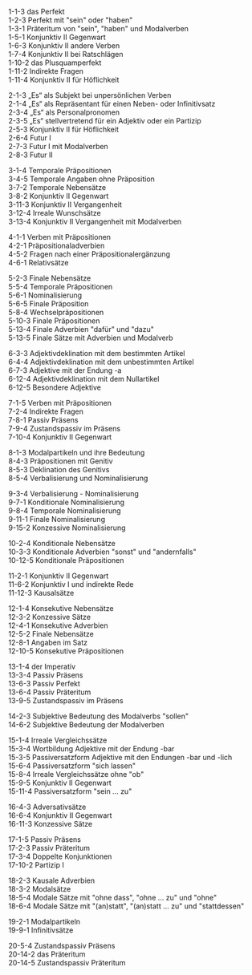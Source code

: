 1-1-3  das Perfekt  
1-2-3  Perfekt mit "sein" oder "haben"  
1-3-1  Präteritum von "sein", "haben" und Modalverben  
1-5-1  Konjunktiv II Gegenwart  
1-6-3  Konjunktiv II andere Verben  
1-7-4  Konjunktiv II bei Ratschlägen  
1-10-2 das Plusquamperfekt  
1-11-2 Indirekte Fragen  
1-11-4 Konjunktiv II für Höflichkeit  

2-1-3  „Es“ als Subjekt bei unpersönlichen Verben  
2-1-4  „Es“ als Repräsentant für einen Neben- oder Infinitivsatz  
2-3-4  „Es“ als Personalpronomen  
2-3-5  „Es“ stellvertretend für ein Adjektiv oder ein Partizip  
2-5-3  Konjunktiv II für Höflichkeit  
2-6-4  Futur I  
2-7-3  Futur I mit Modalverben  
2-8-3  Futur II  

3-1-4  Temporale Präpositionen  
3-4-5  Temporale Angaben ohne Präposition  
3-7-2  Temporale Nebensätze  
3-8-2  Konjunktiv II Gegenwart  
3-11-3 Konjunktiv II Vergangenheit  
3-12-4 Irreale Wunschsätze  
3-13-4 Konjunktiv II Vergangenheit mit Modalverben  

4-1-1  Verben mit Präpositionen  
4-2-1  Präpositionaladverbien  
4-5-2  Fragen nach einer Präpositionalergänzung  
4-6-1  Relativsätze  

5-2-3  Finale Nebensätze  
5-5-4  Temporale Präpositionen  
5-6-1  Nominalisierung  
5-6-5  Finale Präposition  
5-8-4  Wechselpräpositionen  
5-10-3 Finale Präpositionen  
5-13-4 Finale Adverbien "dafür" und "dazu"  
5-13-5 Finale Sätze mit Adverbien und Modalverb  

6-3-3  Adjektivdeklination mit dem bestimmten Artikel  
6-4-4  Adjektivdeklination mit dem unbestimmten Artikel  
6-7-3  Adjektive mit der Endung -a  
6-12-4 Adjektivdeklination mit dem Nullartikel  
6-12-5 Besondere Adjektive  

7-1-5  Verben mit Präpositionen  
7-2-4  Indirekte Fragen  
7-8-1  Passiv Präsens  
7-9-4  Zustandspassiv im Präsens  
7-10-4 Konjunktiv II Gegenwart  

8-1-3  Modalpartikeln und ihre Bedeutung  
8-4-3  Präpositionen mit Genitiv  
8-5-3  Deklination des Genitivs  
8-5-4  Verbalisierung und Nominalisierung  

9-3-4  Verbalisierung - Nominalisierung  
9-7-1  Konditionale Nominalisierung  
9-8-4  Temporale Nominalisierung  
9-11-1 Finale Nominalisierung  
9-15-2 Konzessive Nominalisierung  

10-2-4  Konditionale Nebensätze  
10-3-3  Konditionale Adverbien "sonst" und "andernfalls"  
10-12-5 Konditionale Präpositionen  

11-2-1  Konjunktiv II Gegenwart  
11-6-2  Konjunktiv I und indirekte Rede  
11-12-3 Kausalsätze  

12-1-4  Konsekutive Nebensätze  
12-3-2  Konzessive Sätze  
12-4-1  Konsekutive Adverbien  
12-5-2  Finale Nebensätze  
12-8-1  Angaben im Satz  
12-10-5 Konsekutive Präpositionen  

13-1-4  der Imperativ  
13-3-4  Passiv Präsens  
13-6-3  Passiv Perfekt  
13-6-4  Passiv Präteritum  
13-9-5  Zustandspassiv im Präsens  

14-2-3  Subjektive Bedeutung des Modalverbs "sollen"  
14-6-2  Subjektive Bedeutung der Modalverben  

15-1-4  Irreale Vergleichssätze  
15-3-4  Wortbildung Adjektive mit der Endung -bar  
15-3-5  Passiversatzform Adjektive mit den Endungen -bar und -lich  
15-6-4  Passiversatzform "sich lassen"  
15-8-4  Irreale Vergleichssätze ohne "ob"  
15-9-5  Konjunktiv II Gegenwart  
15-11-4 Passiversatzform "sein ... zu"  

16-4-3  Adversativsätze  
16-6-4  Konjunktiv II Gegenwart  
16-11-3 Konzessive Sätze  

17-1-5  Passiv Präsens  
17-2-3  Passiv Präteritum  
17-3-4  Doppelte Konjunktionen  
17-10-2 Partizip I  

18-2-3  Kausale Adverbien  
18-3-2  Modalsätze  
18-5-4  Modale Sätze mit "ohne dass", "ohne ... zu" und "ohne"  
18-6-4  Modale Sätze mit "(an)statt", "(an)statt ... zu" und "stattdessen"  

19-2-1  Modalpartikeln  
19-9-1  Infinitivsätze  

20-5-4  Zustandspassiv Präsens  
20-14-2 das Präteritum  
20-14-5 Zustandspassiv Präteritum  
